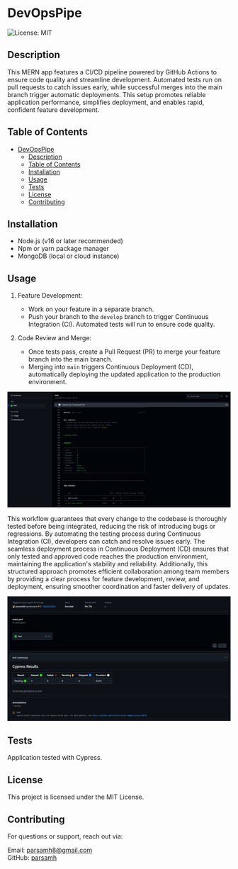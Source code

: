 # DevOpsPipe

  ![License: MIT](https://img.shields.io/badge/License-MIT-darkblue.svg)


## Description

This MERN app features a CI/CD pipeline powered by GitHub Actions to ensure code quality and streamline development. Automated tests run on pull requests to catch issues early, while successful merges into the main branch trigger automatic deployments. This setup promotes reliable application performance, simplifies deployment, and enables rapid, confident feature development.


## Table of Contents

- [DevOpsPipe](#devopspipe)
  - [Description](#description)
  - [Table of Contents](#table-of-contents)
  - [Installation](#installation)
  - [Usage](#usage)
  - [Tests](#tests)
  - [License](#license)
  - [Contributing](#contributing)


## Installation

 - Node.js (v16 or later recommended)
 - Npm or yarn package manager
 - MongoDB (local or cloud instance)


## Usage

1. Feature Development:
   - Work on your feature in a separate branch.
   - Push your branch to the `develop` branch to trigger Continuous Integration (CI). Automated tests will run to ensure code quality.

2. Code Review and Merge:
   - Once tests pass, create a Pull Request (PR) to merge your feature branch into the main branch.
   - Merging into `main` triggers Continuous Deployment (CD), automatically deploying the updated application to the production environment.

<img src="./client/src/assets/test.PNG">


This workflow guarantees that every change to the codebase is thoroughly tested before being integrated, reducing the risk of introducing bugs or regressions. By automating the testing process during Continuous Integration (CI), developers can catch and resolve issues early. The seamless deployment process in Continuous Deployment (CD) ensures that only tested and approved code reaches the production environment, maintaining the application's stability and reliability. Additionally, this structured approach promotes efficient collaboration among team members by providing a clear process for feature development, review, and deployment, ensuring smoother coordination and faster delivery of updates.

<img src="./client/src/assets/test2.PNG">


## Tests

Application tested with Cypress.


## License

This project is licensed under the MIT License.


## Contributing

For questions or support, reach out via:

Email: parsamh8@gmail.com<br> 
GitHub: [parsamh](https://github.com/parsamh8)<br>